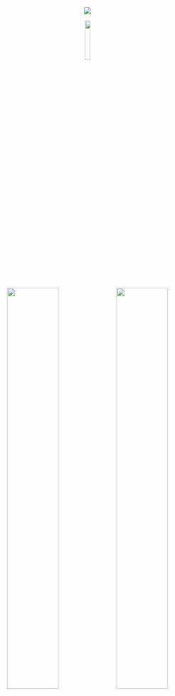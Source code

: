 
<p align="center">
  <img src="https://raw.githubusercontent.com/vandalsoul/vandalsoul/main/media/mee.gif" />
</p>

<p align="center">
  <img width="15%" src="https://komarev.com/ghpvc/?username=vandalsoul&color=green&style=flat-square&label=Visitor+Count" />
</p>

<p align="center">
  <img width="48%" src="https://github-readme-stats.vercel.app/api?username=vandalsoul&show_icons=true&theme=chartreuse-dark" />
  <img width="48%" src="https://github-readme-streak-stats.herokuapp.com/?user=vandalsoul&theme=chartreuse-dark" />
</p>

